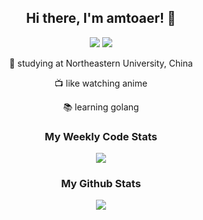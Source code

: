 <div align="center"><h2>Hi there, I'm amtoaer! 👋</h2></div>

<p align="center">
<img src="https://shields.io/badge/OS-Arch%20Linux-blue?logo=arch-linux&style=for-the-badge">
<img src="https://shields.io/badge/EDITOR-vscode-red?logo=visual-studio-code&style=for-the-badge">
</p>

<p align="center">🏫 studying at Northeastern University, China</p>
<p align="center">📺 like watching anime</p>
<p align="center">📚 learning golang</p>

<div align="center">
    <h3>
        My Weekly Code Stats
    </h3>
</div>
<div align="center">
   <img src="https://github-readme-stats.jeasonlau.vercel.app/api/wakatime?username=amtoaer&hide_border=true&theme=buefy&count=5">
</div>
<div align="center">
    <h3>
        My Github Stats
    </h3>
</div>
<div align="center">
    <img src="https://github-readme-stats.vercel.app/api?username=amtoaer&show_icons=true&hide_border=true&theme=buefy">
</div>



